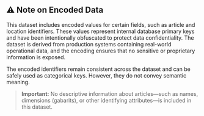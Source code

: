 ## ⚠️ Note on Encoded Data

This dataset includes encoded values for certain fields, such as article and location identifiers. These values represent internal database primary keys and have been intentionally obfuscated to protect data confidentiality. The dataset is derived from production systems containing real-world operational data, and the encoding ensures that no sensitive or proprietary information is exposed.

The encoded identifiers remain consistent across the dataset and can be safely used as categorical keys. However, they do not convey semantic meaning. 
> **Important:** No descriptive information about articles—such as names, dimensions (gabarits), or other identifying attributes—is included in this dataset.
